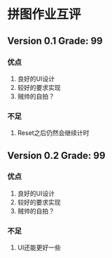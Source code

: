 # 拼图作业互评

## Version 0.1 Grade: 99

### 优点

1. 良好的UI设计
1. 较好的要求实现
1. 贼帅的自拍？

### 不足

1. Reset之后仍然会继续计时

## Version 0.2 Grade: 99

### 优点

1. 良好的UI设计
1. 较好的要求实现
1. 贼帅的自拍？

### 不足

1. UI还能更好一些